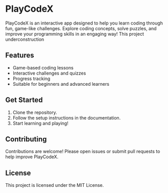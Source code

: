 # PlayCodeX

PlayCodeX is an interactive app designed to help you learn coding through fun, game-like challenges. Explore coding concepts, solve puzzles, and improve your programming skills in an engaging way!
This project underconstruction

## Features

- Game-based coding lessons
- Interactive challenges and quizzes
- Progress tracking
- Suitable for beginners and advanced learners

## Get Started

1. Clone the repository.
2. Follow the setup instructions in the documentation.
3. Start learning and playing!

## Contributing

Contributions are welcome! Please open issues or submit pull requests to help improve PlayCodeX.

## License

This project is licensed under the MIT License.